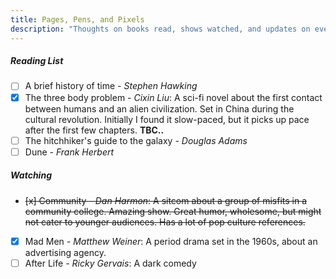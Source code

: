 ```yaml
---
title: Pages, Pens, and Pixels
description: "Thoughts on books read, shows watched, and updates on everthing else in my life"
---
```


##### Reading List

- [ ] A brief history of time *- Stephen Hawking*
- [x] The three body problem *- Cixin Liu*: A sci-fi novel about the first contact between humans and an alien civilization. Set in China during the cultural revolution. Initially I found it slow-paced, but it picks up pace after the first few chapters. **TBC..**
- [ ] The hitchhiker's guide to the galaxy *- Douglas Adams*
- [ ] Dune *- Frank Herbert*
<!-- - [ ] All the light we cannot see *- Anthony Doerr* -->
<!-- - [ ] Ichigo Ichie *- Hector Garcia and Francesc Miralles* -->
<!-- - [ ] The dark forest *- Cixin Liu*
- [ ] Death's end *- Cixin Liu* -->
<!-- - [ ] The restaurant at the end of the universe *- Douglas Adams*
- [-] Life, the universe and everything *- Douglas Adams*
- [ ] So long, and thanks for all the fish *- Douglas Adams*
- [ ] Mostly harmless *- Douglas Adams*
- [ ] And another thing... *- Eoin Colfer* -->

##### Watching 

- ~~[x] Community *- Dan Harmon*: A sitcom about a group of misfits in a community college. Amazing show. Great humor, wholesome, but might not cater to younger audiences. Has a lot of pop culture references.~~
- [x] Mad Men *- Matthew Weiner*: A period drama set in the 1960s, about an advertising agency.
- [ ] After Life *- Ricky Gervais*: A dark comedy

<!-- Yet to watch:

- [ ] The Umbrella Academy *- Steve Blackman*: A superhero show about a dysfunctional family of superheroes. The show is based on a comic book series of the same name. I am yet to complete this.
- [ ] The Witcher
- [ ] Peaky Blinders
- [ ] Shameless
- [ ] Farzi -->